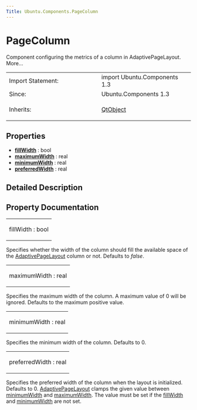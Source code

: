 ```yaml
---
Title: Ubuntu.Components.PageColumn
---
```

        
PageColumn
==========

<span class="subtitle"></span>
Component configuring the metrics of a column in AdaptivePageLayout. More...

<table>
<colgroup>
<col width="50%" />
<col width="50%" />
</colgroup>
<tbody>
<tr class="odd">
<td>Import Statement:</td>
<td>import Ubuntu.Components 1.3</td>
</tr>
<tr class="even">
<td>Since:</td>
<td>Ubuntu.Components 1.3</td>
</tr>
<tr class="odd">
<td>Inherits:</td>
<td><p><a href="QtQml.QtObject.md">QtObject</a></p></td>
</tr>
</tbody>
</table>

<span id="properties"></span>
Properties
----------

-   ****[fillWidth](#fillWidth-prop)**** : bool
-   ****[maximumWidth](#maximumWidth-prop)**** : real
-   ****[minimumWidth](#minimumWidth-prop)**** : real
-   ****[preferredWidth](#preferredWidth-prop)**** : real

<span id="details"></span>
Detailed Description
--------------------

Property Documentation
----------------------

<table>
<colgroup>
<col width="100%" />
</colgroup>
<tbody>
<tr class="odd">
<td><p><span id="fillWidth-prop"></span><span class="name">fillWidth</span> : <span class="type">bool</span></p></td>
</tr>
</tbody>
</table>

Specifies whether the width of the column should fill the available space of the [AdaptivePageLayout](../Ubuntu.Components.AdaptivePageLayout.md) column or not. Defaults to *false*.

<table>
<colgroup>
<col width="100%" />
</colgroup>
<tbody>
<tr class="odd">
<td><p><span id="maximumWidth-prop"></span><span class="name">maximumWidth</span> : <span class="type">real</span></p></td>
</tr>
</tbody>
</table>

Specifies the maximum width of the column. A maximum value of 0 will be ignored. Defaults to the maximum positive value.

<table>
<colgroup>
<col width="100%" />
</colgroup>
<tbody>
<tr class="odd">
<td><p><span id="minimumWidth-prop"></span><span class="name">minimumWidth</span> : <span class="type">real</span></p></td>
</tr>
</tbody>
</table>

Specifies the minimum width of the column. Defaults to 0.

<table>
<colgroup>
<col width="100%" />
</colgroup>
<tbody>
<tr class="odd">
<td><p><span id="preferredWidth-prop"></span><span class="name">preferredWidth</span> : <span class="type">real</span></p></td>
</tr>
</tbody>
</table>

Specifies the preferred width of the column when the layout is initialized. Defaults to 0. [AdaptivePageLayout](../Ubuntu.Components.AdaptivePageLayout.md) clamps the given value between [minimumWidth](#minimumWidth-prop) and [maximumWidth](#maximumWidth-prop). The value must be set if the [fillWidth](#fillWidth-prop) and [minimumWidth](#minimumWidth-prop) are not set.

